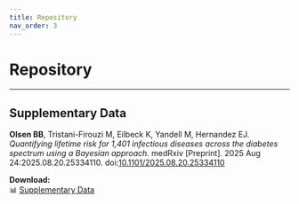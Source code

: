 ```yaml
---
title: Repository
nav_order: 3
---
```


# Repository

___

## Supplementary Data

**Olsen BB**, Tristani-Firouzi M, Eilbeck K, Yandell M, Hernandez EJ. _Quantifying lifetime risk for 1,401 infectious diseases across the diabetes spectrum using a Bayesian approach._ medRxiv [Preprint]. 2025 Aug 24:2025.08.20.25334110. doi:[10.1101/2025.08.20.25334110](https://doi.org/10.1101/2025.08.20.25334110)

**Download:**  
📊 [Supplementary Data](assets/files/BBO_supplementary_data_20251028.xlsx)
